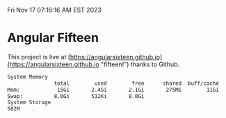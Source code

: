 Fri Nov 17 07:16:16 AM EST 2023

# Angular Fifteen


This project is live at [https://angularsixteen.github.io](https://angularsixteen.github.io "fifteen!") thanks to Github.

```bash
System Memory
               total        used        free      shared  buff/cache   available
Mem:            15Gi       2.4Gi       2.1Gi       275Mi        11Gi        12Gi
Swap:          8.0Gi       512Ki       8.0Gi
System Storage
502M	.
```
